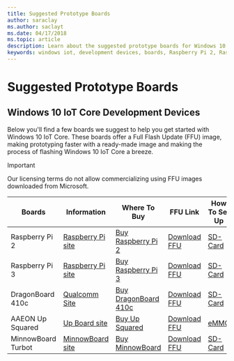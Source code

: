 ```yaml
---
title: Suggested Prototype Boards
author: saraclay
ms.author: saclayt
ms.date: 04/17/2018
ms.topic: article
description: Learn about the suggested prototype boards for Windows 10 IoT.
keywords: windows iot, development devices, boards, Raspberry Pi 2, Raspberry Pi 3, Minnowboard Max, Dragonboard
---
```


# Suggested Prototype Boards

## Windows 10 IoT Core Development Devices
Below you'll find a few boards we suggest to help you get started with Windows 10 IoT Core. These boards offer a Full Flash Update (FFU) image, making prototyping faster with a ready-made image and making the process of flashing Windows 10 IoT Core a breeze.

> [!IMPORTANT]
> Our licensing terms do not allow commercializing using FFU images downloaded from Microsoft.

| Boards | Information | Where To Buy | FFU Link | How To Set Up | Starter Kit |
|-----------|----------|---------|---------|---------|---------|
| Raspberry Pi 2 | [Raspberry Pi site](https://www.raspberrypi.org/products/raspberry-pi-2-model-b/) | [Buy Raspberry Pi 2](https://www.raspberrypi.org/products/raspberry-pi-2-model-b/) | [Download FFU](http://go.microsoft.com/fwlink/?LinkId=733603) | [SD-Card](DeviceSetup/SDCard.md) | [Adafruit Kit](https://developer.microsoft.com/en-us/windows/iot/Docs/AdafruitMakerKit.htm) |
| Raspberry Pi 3 | [Raspberry Pi site](https://www.raspberrypi.org/products/raspberry-pi-3-model-b/) | [Buy Raspberry Pi 3](https://www.raspberrypi.org/products/raspberry-pi-3-model-b/) | [Download FFU](http://go.microsoft.com/fwlink/?LinkId=733603) | [SD-Card](DeviceSetup/SDCard.md) | [Adafruit Kit](https://developer.microsoft.com/en-us/windows/iot/Docs/AdafruitMakerKit.htm) |
| DragonBoard 410c | [Qualcomm Site](https://developer.qualcomm.com/hardware/dragonboard-410c) | [Buy DragonBoard 410c](https://www.arrow.com/en/products/dragonboard410c/arrow-development-tools) | [Download FFU](http://go.microsoft.com/fwlink/?LinkId=733603) | [SD-Card](DeviceSetup/SDCard.md) | N/A | 
| AAEON Up Squared | [Up Board site](http://www.up-board.org/upsquared/specifications-up2/) | [Buy Up Squared](https://up-shop.org/4-up-boards) | [Download FFU](https://downloads.up-community.org/?post_type=wpdmpro&p=204&preview=true) | [eMMC](DeviceSetup/eMMC.md) | N/A |
| MinnowBoard Turbot | [MinnowBoard site](https://minnowboard.org) | [Buy MinnowBoard](https://minnowboard.org/get-a-board) | [Download FFU](http://go.microsoft.com/fwlink/?LinkId=733603) | [SD-Card](DeviceSetup/SDCard.md) | N/A |
